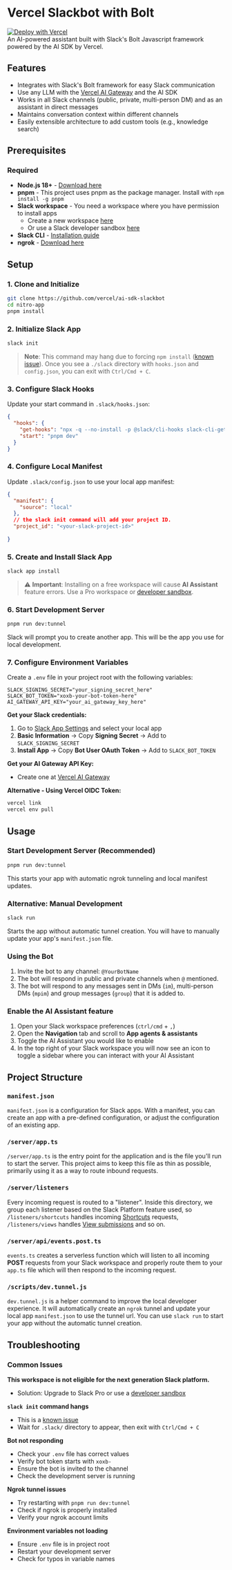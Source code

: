 # Vercel Slackbot with Bolt

[![Deploy with Vercel](https://vercel.com/button)](https://vercel.com/new/clone?repository-url=https%3A%2F%2Fgithub.com%2Fvercel-partner-solutions%2Fai-sdk-slackbot-nitro&env=SLACK_BOT_TOKEN,SLACK_SIGNING_SECRET&project-name=ai-sdk-slackbot&repository-name=vercel-slackbot-with-bolt&demo-title=Vercel%20Slackbot%20with%20Bolt&demo-description=A%20Slackbot%20built%20using%20the%20Slack%20Bolt%20and%20Nitro%20frameworks.)
<br>
An AI-powered assistant built with Slack's Bolt Javascript framework powered by the AI SDK by Vercel.

## Features
- Integrates with Slack's Bolt framework for easy Slack communication
- Use any LLM with the [Vercel AI Gateway](https://vercel.com/docs/ai-gateway) and the AI SDK
- Works in all Slack channels (public, private, multi-person DM) and as an assistant in direct messages
- Maintains conversation context within different channels
- Easily extensible architecture to add custom tools (e.g., knowledge search)

## Prerequisites

### Required
- **Node.js 18+** - [Download here](https://nodejs.org/)
- **pnpm** - This project uses pnpm as the package manager. Install with `npm install -g pnpm`
- **Slack workspace** - You need a workspace where you have permission to install apps
  - Create a new workspace [here](https://slack.com/create)
  - Or use a Slack developer sandbox [here](https://api.slack.com/developer-program)
- **Slack CLI** - [Installation guide](https://tools.slack.dev/slack-cli/guides/installing-the-slack-cli-for-mac-and-linux)
- **ngrok** - [Download here](https://ngrok.com/downloads)

## Setup

### 1. Clone and Initialize
```bash
git clone https://github.com/vercel/ai-sdk-slackbot
cd nitro-app
pnpm install
```

### 2. Initialize Slack App
```bash
slack init
```
> **Note**: This command may hang due to forcing `npm install` ([known issue](https://github.com/slackapi/slack-cli/issues/170)). Once you see a `./slack` directory with `hooks.json` and `config.json`, you can exit with `Ctrl/Cmd + C`.

### 3. Configure Slack Hooks
Update your start command in `.slack/hooks.json`:
```json
{
  "hooks": {
    "get-hooks": "npx -q --no-install -p @slack/cli-hooks slack-cli-get-hooks",
    "start": "pnpm dev"
  }
}
```
### 4. Configure Local Manifest
Update `.slack/config.json` to use your local app manifest:
```json
{
  "manifest": {
    "source": "local"
  },
  // the slack init command will add your project ID.
  "project_id": "<your-slack-project-id>"
  
}

```

### 5. Create and Install Slack App
```bash
slack app install
```
> ⚠️ **Important**: Installing on a free workspace will cause **AI Assistant** feature errors. Use a Pro workspace or [developer sandbox](https://api.slack.com/developer-program).

### 6. Start Development Server
```bash
pnpm run dev:tunnel
```
Slack will prompt you to create another app. This will be the app you use for local development.

### 7. Configure Environment Variables
Create a `.env` file in your project root with the following variables:

```env
SLACK_SIGNING_SECRET="your_signing_secret_here"
SLACK_BOT_TOKEN="xoxb-your-bot-token-here"
AI_GATEWAY_API_KEY="your_ai_gateway_key_here"
```

**Get your Slack credentials:**
1. Go to [Slack App Settings](https://api.slack.com/apps) and select your local app
2. **Basic Information** → Copy **Signing Secret** → Add to `SLACK_SIGNING_SECRET`
3. **Install App** → Copy **Bot User OAuth Token** → Add to `SLACK_BOT_TOKEN`

**Get your AI Gateway API Key:**
- Create one at [Vercel AI Gateway](https://vercel.com/ai/api-keys)

**Alternative - Using Vercel OIDC Token:**
```bash
vercel link
vercel env pull
```

## Usage

### Start Development Server (Recommended)
```bash
pnpm run dev:tunnel
```
This starts your app with automatic ngrok tunneling and local manifest updates.

### Alternative: Manual Development
```bash
slack run
```
Starts the app without automatic tunnel creation. You will have to manually update your app's `manifest.json` file.

### Using the Bot
1. Invite the bot to any channel: `@YourBotName`
2. The bot will respond in public and private channels when `@` mentioned.
3. The bot will respond to any messages sent in DMs (`im`), multi-person DMs (`mpim`) and group messages (`group`) that it is added to.

### Enable the AI Assistant feature
1. Open your Slack workspace preferences (`ctrl/cmd` + `,`)
2. Open the **Navigation** tab and scroll to **App agents & assistants**
3. Toggle the AI Assistant you would like to enable
4. In the top right of your Slack workspace you will now see an icon to toggle a sidebar where you can interact with your AI Assistant

## Project Structure

### `manifest.json`

`manifest.json` is a configuration for Slack apps. With a manifest, you can create an app with a pre-defined configuration, or adjust the configuration of an existing app.

### `/server/app.ts`

`/server/app.ts` is the entry point for the application and is the file you'll run to start the server. This project aims to keep this file as thin as possible, primarily using it as a way to route inbound requests.

### `/server/listeners`

Every incoming request is routed to a "listener". Inside this directory, we group each listener based on the Slack Platform feature used, so `/listeners/shortcuts` handles incoming [Shortcuts](https://api.slack.com/interactivity/shortcuts) requests, `/listeners/views` handles [View submissions](https://api.slack.com/reference/interaction-payloads/views#view_submission) and so on.

### `/server/api/events.post.ts`

`events.ts` creates a serverless function which will listen to all incoming **POST** requests from your Slack workspace and properly route them to your `app.ts` file which will then respond to the incoming request.

### `/scripts/dev.tunnel.js`

`dev.tunnel.js` is a helper command to improve the local developer experience. It will automatically create an `ngrok` tunnel and update your local app `manifest.json` to use the tunnel url. You can use `slack run` to start your app without the automatic tunnel creation.

## Troubleshooting

### Common Issues

**This workspace is not eligible for the next generation Slack platform.**
- Solution: Upgrade to Slack Pro or use a [developer sandbox](https://api.slack.com/developer-program)

**`slack init` command hangs**
- This is a [known issue](https://github.com/slackapi/slack-cli/issues/170)
- Wait for `.slack/` directory to appear, then exit with `Ctrl/Cmd + C`

**Bot not responding**
- Check your `.env` file has correct values
- Verify bot token starts with `xoxb-`
- Ensure the bot is invited to the channel
- Check the development server is running

**Ngrok tunnel issues**
- Try restarting with `pnpm run dev:tunnel`
- Check if ngrok is properly installed
- Verify your ngrok account limits

**Environment variables not loading**
- Ensure `.env` file is in project root
- Restart your development server
- Check for typos in variable names
